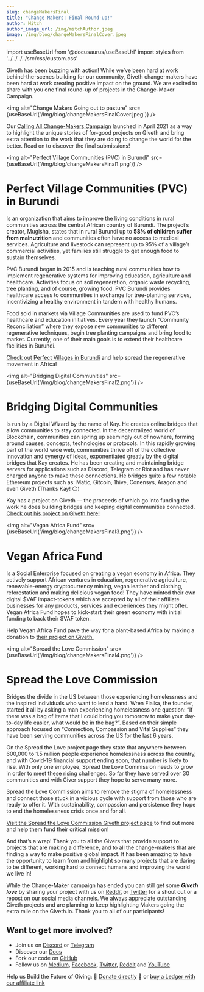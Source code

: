 ```yaml
---
slug: changeMakersFinal
title: "Change-Makers: Final Round-up!"
author: Mitch
author_image_url: /img/mitchAuthor.jpeg
image: /img/blog/changeMakersFinalCover.jpeg
---
```

import useBaseUrl from '@docusaurus/useBaseUrl'
import styles from '../../../../src/css/custom.css'



Giveth has been buzzing with action! While we’ve been hard at work behind-the-scenes building for our community, Giveth change-makers have been hard at work creating positive impact on the ground. We are excited to share with you one final round-up of projects in the Change-Maker Campaign.

<img alt="Change Makers Going out to pasture" src={useBaseUrl('/img/blog/changeMakersFinalCover.jpeg')}  />

Our [Calling All Change-Makers Campaign](/blog/changeMakers) launched in April 2021 as a way to highlight the unique stories of for-good projects on Giveth and bring extra attention to the work that they are doing to change the world for the better. Read on to discover the final submissions!

<img alt="Perfect Village Communities (PVC) in Burundi" src={useBaseUrl('/img/blog/changeMakersFinal1.png')}  />

Perfect Village Communities (PVC) in Burundi
============================================

Is an organization that aims to improve the living conditions in rural communities across the central African country of Burundi. The project’s creator, Mugisha, states that in rural Burundi up to **58% of children suffer from malnutrition** and communities often have no access to medical services. Agriculture and livestock can represent up to 95% of a village’s commercial activities, yet families still struggle to get enough food to sustain themselves.

PVC Burundi began in 2015 and is teaching rural communities how to implement regenerative systems for improving education, agriculture and healthcare. Activities focus on soil regeneration, organic waste recycling, tree planting, and of course, growing food. PVC Burundi provides healthcare access to communities in exchange for tree-planting services, incentivizing a healthy environment in tandem with healthy humans.

Food sold in markets via Village Communities are used to fund PVC’s healthcare and education initiatives. Every year they launch “Community Reconciliation” where they expose new communities to different regenerative techniques, begin tree planting campaigns and bring food to market. Currently, one of their main goals is to extend their healthcare facilities in Burundi.

[Check out Perfect Villages in Burundi](https://giveth.io/project/CREATING-THE-PERFECT-VILLAGES-IN-BURUNDI) and help spread the regenerative movement in Africa!

<img alt="Bridging Digital Communities" src={useBaseUrl('/img/blog/changeMakersFinal2.png')}  />

Bridging Digital Communities
============================

Is run by a Digital Wizard by the name of Kay. He creates online bridges that allow communities to stay connected. In the decentralized world of Blockchain, communities can spring up seemingly out of nowhere, forming around causes, concepts, technologies or protocols. In this rapidly growing part of the world wide web, communities thrive off of the collective innovation and synergy of ideas, exponentiated greatly by the digital bridges that Kay creates. He has been creating and maintaining bridge servers for applications such as Discord, Telegram or Riot and has never charged anyone to make these connections. He bridges quite a few notable Ethereum projects such as: Matic, Gitcoin, 1hive, Conensys, Aragon and even Giveth (Thanks Kay! 😉)

Kay has a project on Giveth — the proceeds of which go into funding the work he does building bridges and keeping digital communities connected. [Check out his project on Giveth here!](https://giveth.io/project/Bridging-Digital-Communities-1)

<img alt="Vegan Africa Fund" src={useBaseUrl('/img/blog/changeMakersFinal3.png')}  />

Vegan Africa Fund
=================

Is a Social Enterprise focused on creating a vegan economy in Africa. They actively support African ventures in education, regenerative agriculture, renewable-energy cryptocurrency mining, vegan leather and clothing, reforestation and making delicious vegan food! They have minted their own digital $VAF impact-tokens which are accepted by all of their affiliate businesses for any products, services and experiences they might offer. Vegan Africa Fund hopes to kick-start their green economy with initial funding to back their $VAF token.

Help Vegan Africa Fund pave the way for a plant-based Africa by making a donation to [their project on Giveth.](https://giveth.io/project/vegan-africa-fund)

<img alt="Spread the Love Commission" src={useBaseUrl('/img/blog/changeMakersFinal4.png')}  />

Spread the Love Commission
==========================

Bridges the divide in the US between those experiencing homelessness and the inspired individuals who want to lend a hand. Wren Fialka, the founder, started it all by asking a man experiencing homelessness one question: “If there was a bag of items that I could bring you tomorrow to make your day-to-day life easier, what would be in the bag?”. Based on their simple approach focused on “Connection, Compassion and Vital Supplies” they have been serving communities across the US for the last 6 years.

On the Spread the Love project page they state that anywhere between 600,000 to 1.5 million people experience homelessness across the country, and with Covid-19 financial support ending soon, that number is likely to rise. With only one employee, Spread the Love Commission needs to grow in order to meet these rising challenges. So far they have served over 30 communities and with Giver support they hope to serve many more.

Spread the Love Commission aims to remove the stigma of homelessness and connect those stuck in a vicious cycle with support from those who are ready to offer it. With sustainability, compassion and persistence they hope to end the homelessness crisis once and for all.

[Visit the Spread the Love Commission Giveth project page](https://giveth.io/project/spread-the-love-commission) to find out more and help them fund their critical mission!

And that’s a wrap! Thank you to all the Givers that provide support to projects that are making a difference, and to all the change-makers that are finding a way to make positive global impact. It has been amazing to have the opportunity to learn from and highlight so many projects that are daring to be different, working hard to connect humans and improving the world we live in!

While the Change-Maker campaign has ended you can still get some **_Giveth love_** by sharing your project with us on [Reddit](https://www.reddit.com/r/giveth/) or [Twitter](https://twitter.com/Givethio) for a shout out or a repost on our social media channels. We always appreciate outstanding Giveth projects and are planning to keep highlighting Makers going the extra mile on the Giveth.io. Thank you to all of our participants!

Want to get more involved?
--------------------------

*   Join us on [Discord](https://discord.gg/JftjK8Un3z) or [Telegram](http://t.me/givethio)
*   Discover our [Docs](/es/)
*   Fork our code on [GitHub](https://github.com/Giveth/)
*   Follow us on [Medium](http://medium.com/giveth/), [Facebook](https://www.facebook.com/givethio), [Twitter](http://twitter.com/givethio), [Reddit](https://www.reddit.com/r/giveth/) and [YouTube](https://www.youtube.com/channel/UClfutpRoY0WTVnq0oB0E0wQ)

Help us Build the Future of Giving: 🦄 [Donate directly](http://donate.giveth.io/) 🦄 or [buy a Ledger with our affiliate link](https://www.ledgerwallet.com/products/ledger-nano-s?utm_source=&utm_medium=affiliate&utm_campaign=d663)

